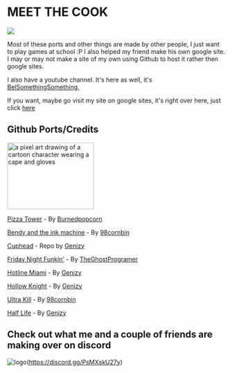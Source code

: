 # MEET THE COOK

<img src="https://lh3.googleusercontent.com/sitesv/AICyYdYEx5O3UBJunQteU-_cab85HA47Fwf6xT7yWdhjzFcEGbbbsR-Ez52DrAY0ckTlJ2sQfTFFn363d25GdVTwymfPg2_v-I1uIRMjUfgpgnFgBiYRfNpmYxCYAKnsYh6T7-q-jH37UY4mjHr1aEPZJ2p7eqNSMv8BPzKZlJSbNJma3QC0aK_Pxvfj5HsRDiUZ5MYcsM6JSrP34Rs1Zf2e1ZdoJbPb6Hjk6yAbtNc=w1280" class="CENy8b" role="img">

Most of these ports and other things are made by other people, I just want to play games at school :P
I also helped my friend make his own google site. I may or may not make a site of my own using Github to host it rather then google sites.

I also have a youtube channel. It's here as well, it's [BelSomethingSomething.](https://www.youtube.com/@Belgaminglol)

If you want, maybe go visit my site on google sites, it's right over here, just click [here](https://sites.google.com/online.houstonisd.org/the-noises-game-store/update-logs)

## Github Ports/Credits

<img src="https://media.tenor.com/0gNuAJcU-R4AAAAi/noise-the-noise.gif" width="200" height="154" alt="a pixel art drawing of a cartoon character wearing a cape and gloves" fetchpriority="high" style="max-width: 324px; background-color: unset;">

[Pizza Tower](https://github.com/Belcrafting/Pizza-Tower) - By [Burnedpopcorn](https://github.com/burnedpopcorn)

[Bendy and the ink machine](https://github.com/Belcrafting/Bendy-And-The-Ink-Machine) - By [98cornbin](https://98cornbin.netlify.app/)

[Cuphead](https://github.com/Belcrafting/cuphead) - Repo by [Genizy](https://github.com/genizy)

[Friday Night Funkin'](https://github.com/Belcrafting/Funkin) - By [TheGhostProgramer](https://github.com/GhostTheProgramer)

[Hotline Miami](https://github.com/Belcrafting/hotline-miami) - By [Genizy](https://github.com/genizy)

[Hollow Knight](https://github.com/Belcrafting/hollow-knight) - By [Genizy](https://github.com/genizy)

[Ultra Kill](https://belcrafting.github.io/ultra-kill/) - By [98cornbin](https://98cornbin.netlify.app/)

[Half Life](https://belcrafting.github.io/Half-Life/) - By [Genizy](https://github.com/genizy)

## Check out what me and a couple of friends are making over on discord

<img src="https://camo.githubusercontent.com/22e8961f8e2bb5aac0031afae9b1df2f9c7656c7a3c20d4e1f82dbbfb451bdc5/68747470733a2f2f646973636f72646170702e636f6d2f6173736574732f66633062303166653130613062386336303266623031303664383138396439622e706e67" alt="logo" data-canonical-src="https://discordapp.com/assets/fc0b01fe10a0b8c602fb0106d8189d9b.png" style="max-width: 100%;">(https://discord.gg/PsMXskU27y)
